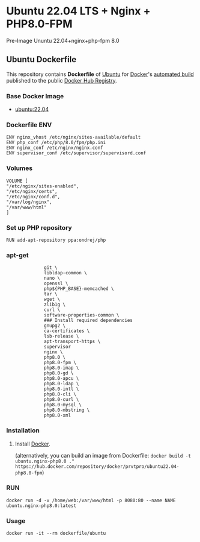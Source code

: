 # Ubuntu 22.04 LTS + Nginx + PHP8.0-FPM
Pre-Image Ununtu 22.04+nginx+php-fpm 8.0
## Ubuntu Dockerfile

This repository contains **Dockerfile** of [Ubuntu](http://www.ubuntu.com/) for [Docker](https://www.docker.com/)'s [automated build](https://registry.hub.docker.com/u/dockerfile/ubuntu/) published to the public [Docker Hub Registry](https://registry.hub.docker.com/).


### Base Docker Image

* [ubuntu:22.04](https://registry.hub.docker.com/u/library/ubuntu/)

### Dockerfile ENV 

    ENV nginx_vhost /etc/nginx/sites-available/default
    ENV php_conf /etc/php/8.0/fpm/php.ini
    ENV nginx_conf /etc/nginx/nginx.conf
    ENV supervisor_conf /etc/supervisor/supervisord.conf

### Volumes
    VOLUME [
    "/etc/nginx/sites-enabled",
    "/etc/nginx/certs",
    "/etc/nginx/conf.d",
    "/var/log/nginx",
    "/var/www/html"
    ]

### Set up PHP repository
    RUN add-apt-repository ppa:ondrej/php 

### apt-get
                  git \
                  libldap-common \
                  nano \
                  openssl \
                  php${PHP_BASE}-memcached \
                  tar \
                  wget \
                  zlib1g \
                  curl \
                  software-properties-common \
                  ### Install required dependencies
                  gnupg2 \
                  ca-certificates \
                  lsb-release \
                  apt-transport-https \
                  supervisor 
                  nginx \
                  php8.0 \
                  php8.0-fpm \
                  php8.0-imap \
                  php8.0-gd \
                  php8.0-apcu \
                  php8.0-ldap \
                  php8.0-intl \
                  php8.0-cli \
                  php8.0-curl \
                  php8.0-mysql \
                  php8.0-mbstring \
                  php8.0-xml

### Installation

1. Install [Docker](https://www.docker.com/).


   (alternatively, you can build an image from Dockerfile: `docker build -t ubuntu.nginx-php8.0 ." https://hub.docker.com/repository/docker/prvtpro/ubuntu22.04-php8.0-fpm`)
   
### RUN
   
    docker run -d -v /home/web:/var/www/html -p 8080:80 --name NAME ubuntu.nginx-php8.0:latest



### Usage

    docker run -it --rm dockerfile/ubuntu
